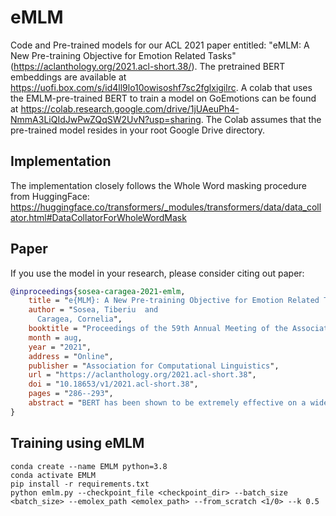 # eMLM
Code and Pre-trained models for our ACL 2021 paper entitled: "eMLM: A New Pre-training Objective for Emotion Related Tasks" (https://aclanthology.org/2021.acl-short.38/). The pretrained BERT embeddings are available at https://uofi.box.com/s/id4ll9lo10owisoshf7sc2fglxigilrc. A colab that uses the EMLM-pre-trained BERT to train a model on GoEmotions can be found at https://colab.research.google.com/drive/1jUAeuPh4-NmmA3LiQIdJwPwZQqSW2UvN?usp=sharing. The Colab assumes that the pre-trained model resides in your root Google Drive directory.

## Implementation

The implementation closely follows the Whole Word masking procedure from HuggingFace: https://huggingface.co/transformers/_modules/transformers/data/data_collator.html#DataCollatorForWholeWordMask

## Paper

If you use the model in your research, please consider citing out paper:

```bibtex
@inproceedings{sosea-caragea-2021-emlm,
    title = "e{MLM}: A New Pre-training Objective for Emotion Related Tasks",
    author = "Sosea, Tiberiu  and
      Caragea, Cornelia",
    booktitle = "Proceedings of the 59th Annual Meeting of the Association for Computational Linguistics and the 11th International Joint Conference on Natural Language Processing (Volume 2: Short Papers)",
    month = aug,
    year = "2021",
    address = "Online",
    publisher = "Association for Computational Linguistics",
    url = "https://aclanthology.org/2021.acl-short.38",
    doi = "10.18653/v1/2021.acl-short.38",
    pages = "286--293",
    abstract = "BERT has been shown to be extremely effective on a wide variety of natural language processing tasks, including sentiment analysis and emotion detection. However, the proposed pretraining objectives of BERT do not induce any sentiment or emotion-specific biases into the model. In this paper, we present Emotion Masked Language Modelling, a variation of Masked Language Modelling aimed at improving the BERT language representation model for emotion detection and sentiment analysis tasks. Using the same pre-training corpora as the original model, Wikipedia and BookCorpus, our BERT variation manages to improve the downstream performance on 4 tasks from emotion detection and sentiment analysis by an average of 1.2{\%} F-1. Moreover, our approach shows an increased performance in our task-specific robustness tests.",
}
```

## Training using eMLM

```
conda create --name EMLM python=3.8
conda activate EMLM
pip install -r requirements.txt
python emlm.py --checkpoint_file <checkpoint_dir> --batch_size <batch_size> --emolex_path <emolex_path> --from_scratch <1/0> --k 0.5
```
